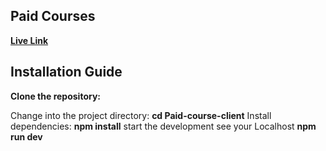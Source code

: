 ## Paid Courses

**[Live Link](https://paid-courses-1.web.app)**

## Installation Guide

**Clone the repository:** 

Change into the project directory: **cd Paid-course-client**
Install dependencies: **npm install**
start the development see your Localhost **npm run dev**



